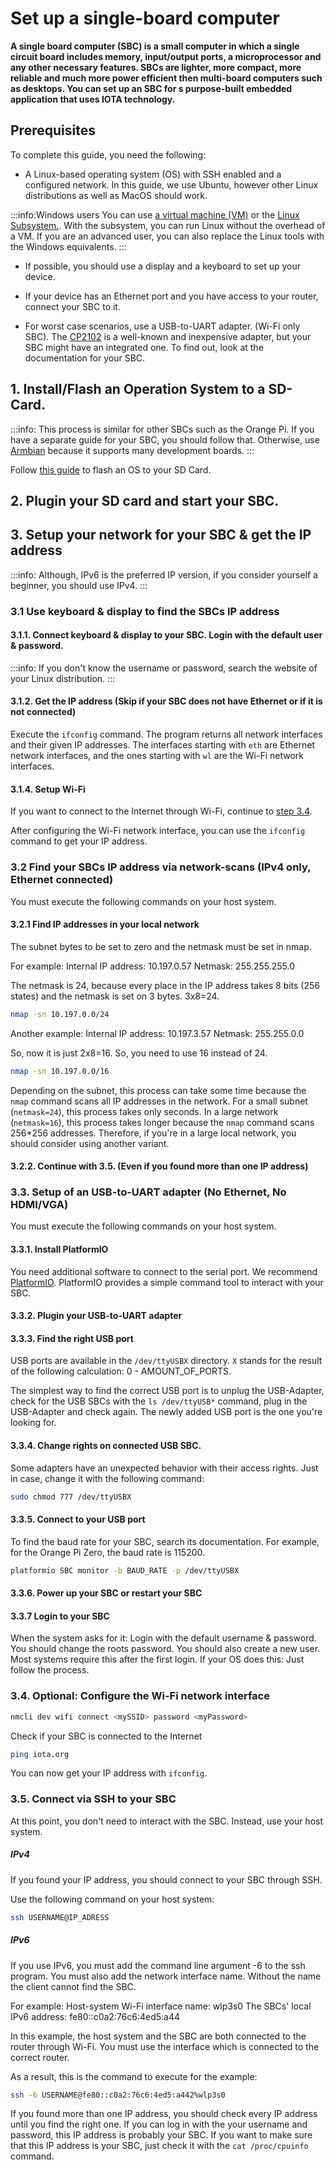 # Set up a single-board computer

**A single board computer (SBC) is a small computer in which a single circuit board includes memory, input/output ports, a microprocessor and any other necessary features. SBCs are lighter, more compact, more reliable and much more power efficient then multi-board computers such as desktops. You can set up an SBC for s purpose-built embedded application that uses IOTA technology.**

## Prerequisites

To complete this guide, you need the following:

- A Linux-based operating system (OS) with SSH enabled and a configured network. In this guide, we use Ubuntu, however other Linux distributions as well as MacOS should work.

:::info:Windows users
You can use [a virtual machine (VM)](../how-to-guides/set-up-virtual-machine.md) or the [Linux Subsystem.](https://docs.microsoft.com/en-us/windows/wsl/install-win10). With the subsystem, you can run Linux without the overhead of a VM. If you are an advanced user, you can also replace the Linux tools with the Windows equivalents.
:::

- If possible, you should use a display and a keyboard to set up your device.

- If your device has an Ethernet port and you have access to your router, connect your SBC to it.

- For worst case scenarios, use a USB-to-UART adapter. (Wi-Fi only SBC). The [CP2102](https://www.silabs.com/products/development-tools/software/usb-to-uart-bridge-vcp-drivers) 
is a well-known and inexpensive adapter, but your SBC might have an integrated one. To find out, look at the documentation for your SBC.

## 1. Install/Flash an Operation System to a SD-Card.

:::info:
This process is similar for other SBCs such as the Orange Pi. 
If you have a separate guide for your SBC, you should follow that. Otherwise, use [Armbian](https://www.armbian.com/download/) because it supports many development boards.
:::

Follow [this guide](https://www.raspberrypi.org/documentation/installation/installing-images/) 
to flash an OS to your SD Card.

## 2. Plugin your SD card and start your SBC.

## 3. Setup your network for your SBC & get the IP address

:::info:
Although, IPv6 is the preferred IP version, if you consider yourself a beginner, you should use IPv4.
:::

### 3.1 Use keyboard & display to find the SBCs IP address
				
#### 3.1.1. Connect keyboard & display to your SBC. Login with the default user & password. 

:::info:
If you don't know the username or password, search the website of your Linux distribution.
:::
		
#### 3.1.2. Get the IP address (Skip if your SBC does not have Ethernet or if it is not connected)

Execute the `ifconfig` command. The program returns all network interfaces and their given IP addresses.
The interfaces starting with `eth` are Ethernet network interfaces, and the ones starting with `wl` are the Wi-Fi network interfaces.

#### 3.1.4. Setup Wi-Fi

If you want to connect to the Internet through Wi-Fi, continue to [step 3.4](#3.4.-optional:-configure-the-wi-fi-network-interface).

After configuring the Wi-Fi network interface, you can use the `ifconfig` command to get your IP address.

### 3.2 Find your SBCs IP address via network-scans (IPv4 only, Ethernet connected)

You must execute the following commands on your host system.

#### 3.2.1 Find IP addresses in your local network

The subnet bytes to be set to zero and the netmask must be set in nmap.

For example:
Internal IP address: 10.197.0.57
Netmask: 255.255.255.0

The netmask is 24, because every place in the IP address takes 8 bits (256 states) and the netmask is set on 3 bytes. 3x8=24.

```bash
nmap -sn 10.197.0.0/24
```

Another example:
Internal IP address: 10.197.3.57
Netmask: 255.255.0.0

So, now it is just 2x8=16. So, you need to use 16 instead of 24.

```bash
nmap -sn 10.197.0.0/16
```

Depending on the subnet, this process can take some time because the `nmap` command scans all IP addresses in the network. For a small subnet (`netmask=24`), this process takes only seconds. In a large network (`netmask=16`), this process takes longer because the `nmap` command scans 256*256 addresses. Therefore, if you're in a large local network, you should consider using another variant.

#### 3.2.2. Continue with 3.5. (Even if you found more than one IP address)

### 3.3. Setup of an USB-to-UART adapter (No Ethernet, No HDMI/VGA)

You must execute the following commands on your host system.

#### 3.3.1. Install PlatformIO

You need additional software to connect to the serial port. 
We recommend [PlatformIO](https://docs.platformio.org/en/latest/userguide/cmd_device.html?highlight=monitor#platformio-device-monitor).
PlatformIO provides a simple command tool to interact with your SBC.

#### 3.3.2. Plugin your USB-to-UART adapter

#### 3.3.3. Find the right USB port

USB ports are available in the `/dev/ttyUSBX` directory. `X` stands for the result of the following calculation: 0 - AMOUNT_OF_PORTS.

The simplest way to find the correct USB port is to unplug the USB-Adapter, check for the USB SBCs with the 
`ls /dev/ttyUSB*` command, plug in the USB-Adapter and check again. The newly added USB port is the one you're looking for.

#### 3.3.4. Change rights on connected USB SBC. 

Some adapters have an unexpected behavior with their access rights. Just in case, change it with the following command:

```bash
sudo chmod 777 /dev/ttyUSBX
```

#### 3.3.5. Connect to your USB port

To find the baud rate for your SBC, search its documentation. For example, for the Orange Pi Zero, the baud rate is 115200.

```bash
platformio SBC monitor -b BAUD_RATE -p /dev/ttyUSBX
```

#### 3.3.6. Power up your SBC or restart your SBC 

#### 3.3.7 Login to your SBC

When the system asks for it: Login with the default username & password.
You should change the roots password. You should also create a new user.
Most systems require this after the first login. If your OS does this: Just follow the process.

### 3.4. Optional: Configure the Wi-Fi network interface

```bash
nmcli dev wifi connect <mySSID> password <myPassword>
```

Check if your SBC is connected to the Internet
```bash
ping iota.org
```

You can now get your IP address with  ```ifconfig```.

### 3.5. Connect via SSH to your SBC

At this point, you don't need to interact with the SBC. Instead, use your host system.

##### IPv4

If you found your IP address, you should connect to your SBC through SSH.

Use the following command on your host system:

```bash
ssh USERNAME@IP_ADRESS
```

##### IPv6

If you use IPv6, you must add the command line argument -6 to the ssh program. 
You must also add the network interface name.
Without the name the client cannot find the SBC.

For example:
Host-system Wi-Fi interface name: wlp3s0
The SBCs' local IPv6 address: fe80::c0a2:76c6:4ed5:a44

In this example, the host system and the SBC are both connected to the router through Wi-Fi. 
You must use the interface which is connected to the correct router.

As a result, this is the command to execute for the example:

```bash
ssh -6 USERNAME@fe80::c0a2:76c6:4ed5:a442%wlp3s0
```

If you found more than one IP address, you should check every IP address until you find the right one.
If you can log in with the your username and password, this IP address is probably your SBC.
If you want to make sure that this IP address is your SBC, just check it with the `cat /proc/cpuinfo` command. 
	